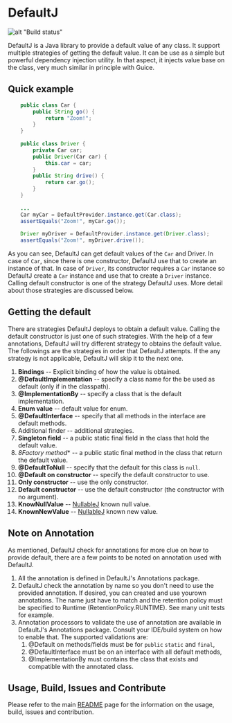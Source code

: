 # DefaultJ

![alt "Build status"](https://travis-ci.org/NawaMan/DefaultJ.svg?branch=master)

DefaultJ is a Java library to provide a default value of any class.
It support multiple strategies of getting the default value.
It can be use as a simple but powerful dependency injection utility.
In that aspect, it injects value base on the class, very much similar in principle with Guice.

## Quick example

```Java
	public class Car {
		public String go() {
			return "Zoom!";
		}
	}
	
	public class Driver {
		private Car car;
		public Driver(Car car) {
			this.car = car;
		}
		public String drive() {
			return car.go();
		}
	}
	
	...
	Car myCar = DefaultProvider.instance.get(Car.class);
	assertEquals("Zoom!", myCar.go());
	
	Driver myDriver = DefaultProvider.instance.get(Driver.class);
	assertEquals("Zoom!", myDriver.drive());
```

As you can see, DefaultJ can get default values of the `Car` and Driver.
In case of `Car`, since there is one constructor, DefaultJ use that to create an instance of that.
In case of `Driver`, its constructor requires a `Car` instance so DefaultJ create a `Car` instance  and use that to create a `Driver` instance.
Calling default constructor is one of the strategy DefaultJ uses.
More detail about those strategies are discussed below.

## Getting the default
There are strategies DefaultJ deploys to obtain a default value.
Calling the default constructor is just one of such strategies.
With the help of a few annotations,
  DefaultJ will try different strategy to obtains the default value.
The followings are the strategies in order that DefaultJ attempts.
If the any strategy is not applicable, DefaultJ will skip it to the next one.

1. **Bindings** -- Explicit binding of how the value is obtained.
2. **@DefaultImplementation** -- specify a class name for the be used as default (only if in the classpath).
3. **@ImplementationBy** -- specify a class that is the default implementation.
4. **Enum value** -- default value for enum.
5. **@DefaultInterface** -- specify that all methods in the interface are default methods.
6. Additional finder -- additional strategies.
7. **Singleton field** -- a public static final field in the class that hold the default value.
8. *8Factory method** -- a public static final method in the class that return the default value.
9. **@DefaultToNull** -- specify that the default for this class is `null`.
10. **@Default on constructor** -- specify the default constructor to use.
11. **Only constructor** -- use the only constructor.
12. **Default constructor** -- use the default constructor (the constructor with no argument).
13. **KnowNullValue** -- [NullableJ](https://github.com/NawaMan/NullableJ) known null value.
14. **KnownNewValue** -- [NullableJ](https://github.com/NawaMan/NullableJ) known new value.

## Note on Annotation
As mentioned, DefaultJ check for annotations for more clue on how to provide default,
  there are a few points to be noted on annotation used with DefaultJ.
1. All the annotation is defined in DefaultJ's Annotations package.
2. DefaultJ check the annotation by name so you don't need to use the provided annotation.
   If desired, you can created and use yourown annotations.
   The name just have to match and the retention policy must be specified to Runtime (RetentionPolicy.RUNTIME).
   See many unit tests for example.
3. Annotation processors to validate the use of annotation are available in DefaultJ's Annotations package.
   Consult your IDE/build system on how to enable that.
   The supported validations are:
   1) @Default on methods/fields must be for `public` `static` and `final`,
   2) @DefaultInterface must be on an interface with all default methods,
   3) @ImplementationBy must contains the class that exists and compatible with the annotated class.

## Usage, Build, Issues and Contribute
Please refer to the main [README](https://github.com/NawaMan/DefaultJ) page for the information on
  the usage, build, issues and contribution.
